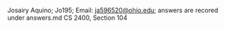 Josairy Aquino;
Jo195;
Email: ja596520@ohio.edu;
answers are recored under answers.md
CS 2400, Section 104
